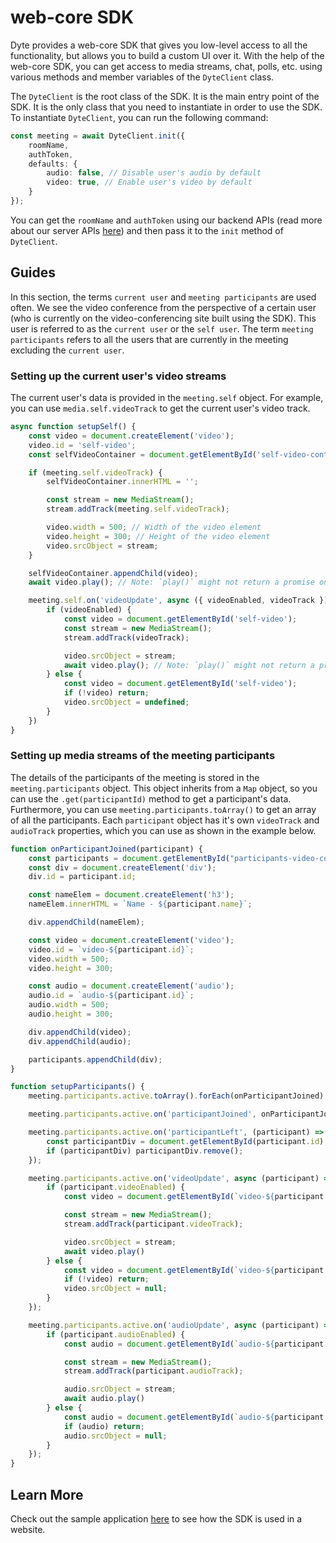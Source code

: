# web-core SDK

Dyte provides a web-core SDK that gives you low-level access to all the functionality, but allows you to build a custom UI over it. With the help of the web-core SDK, you can get access to media streams, chat, polls, etc. using various methods and member variables of the `DyteClient` class.

The `DyteClient` is the root class of the SDK. It is the main entry point of the SDK. It is the only class that you need to instantiate in order to use the SDK. To instantiate `DyteClient`, you can run the following command:

```ts
const meeting = await DyteClient.init({
    roomName,
    authToken,
    defaults: {
        audio: false, // Disable user's audio by default
        video: true, // Enable user's video by default
    }
});
```

You can get the `roomName` and `authToken` using our backend APIs (read more about our server APIs [here](https://docs.dyte.io/api/#/)) and then pass it to the `init` method of `DyteClient`.


## Guides

In this section, the terms `current user` and `meeting participants` are used often. We see the video conference from the perspective of a certain user (who is currently on the video-conferencing site built using the SDK). This user is referred to as the `current user` or the `self user`. The term `meeting participants` refers to all the users that are currently in the meeting excluding the `current user`.

### Setting up the current user's video streams

The current user's data is provided in the `meeting.self` object. For example, you can use `media.self.videoTrack` to get the current user's video track.

```ts
async function setupSelf() {
    const video = document.createElement('video');
    video.id = 'self-video';
    const selfVideoContainer = document.getElementById('self-video-container');

    if (meeting.self.videoTrack) {
        selfVideoContainer.innerHTML = '';

        const stream = new MediaStream();
        stream.addTrack(meeting.self.videoTrack);

        video.width = 500; // Width of the video element
        video.height = 300; // Height of the video element
        video.srcObject = stream;
    }

    selfVideoContainer.appendChild(video);
    await video.play(); // Note: `play()` might not return a promise on all browsers.

    meeting.self.on('videoUpdate', async ({ videoEnabled, videoTrack }) => {
        if (videoEnabled) {
            const video = document.getElementById('self-video');
            const stream = new MediaStream();
            stream.addTrack(videoTrack);

            video.srcObject = stream;
            await video.play(); // Note: `play()` might not return a promise on all browsers.
        } else {
            const video = document.getElementById('self-video');
            if (!video) return;
            video.srcObject = undefined;
        }
    })
}
```

### Setting up media streams of the meeting participants

The details of the participants of the meeting is stored in the `meeting.participants` object. This object inherits from a `Map` object, so you can use the `.get(participantId)` method to get a participant's data. Furthermore, you can use `meeting.participants.toArray()` to get an array of all the participants. Each `participant` object has it's own `videoTrack` and `audioTrack` properties, which you can use as shown in the example below.

```ts
function onParticipantJoined(participant) {
    const participants = document.getElementById("participants-video-container");
    const div = document.createElement('div');
    div.id = participant.id;

    const nameElem = document.createElement('h3');
    nameElem.innerHTML = `Name - ${participant.name}`;

    div.appendChild(nameElem);

    const video = document.createElement('video');
    video.id = `video-${participant.id}`;
    video.width = 500;
    video.height = 300;

    const audio = document.createElement('audio');
    audio.id = `audio-${participant.id}`;
    audio.width = 500;
    audio.height = 300;

    div.appendChild(video);
    div.appendChild(audio);

    participants.appendChild(div);
}

function setupParticipants() {
    meeting.participants.active.toArray().forEach(onParticipantJoined);

    meeting.participants.active.on('participantJoined', onParticipantJoined);

    meeting.participants.active.on('participantLeft', (participant) => {
        const participantDiv = document.getElementById(participant.id);
        if (participantDiv) participantDiv.remove();
    });

    meeting.participants.active.on('videoUpdate', async (participant) => {
        if (participant.videoEnabled) {
            const video = document.getElementById(`video-${participant.id}`);

            const stream = new MediaStream();
            stream.addTrack(participant.videoTrack);

            video.srcObject = stream;
            await video.play()
        } else {
            const video = document.getElementById(`video-${participant.id}`);
            if (!video) return;
            video.srcObject = null;
        }
    });

    meeting.participants.active.on('audioUpdate', async (participant) => {
        if (participant.audioEnabled) {
            const audio = document.getElementById(`audio-${participant.id}`);

            const stream = new MediaStream();
            stream.addTrack(participant.audioTrack);

            audio.srcObject = stream;
            await audio.play()
        } else {
            const audio = document.getElementById(`audio-${participant.id}`);
            if (audio) return;
            audio.srcObject = null;
        }
    });
}
```

## Learn More

Check out the sample application [here](https://github.com/dyte-in/web-core-javascript-sample-app/blob/main/index.html) to see how the SDK is used in a website.
